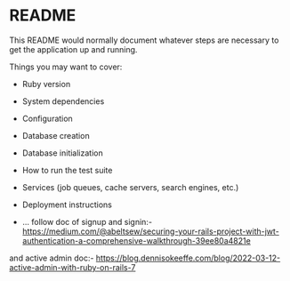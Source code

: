 # README

This README would normally document whatever steps are necessary to get the
application up and running.

Things you may want to cover:

* Ruby version

* System dependencies

* Configuration

* Database creation

* Database initialization

* How to run the test suite

* Services (job queues, cache servers, search engines, etc.)

* Deployment instructions

* ...
follow doc of signup and signin:-
https://medium.com/@abeltsew/securing-your-rails-project-with-jwt-authentication-a-comprehensive-walkthrough-39ee80a4821e

and active admin doc:- 
https://blog.dennisokeeffe.com/blog/2022-03-12-active-admin-with-ruby-on-rails-7


